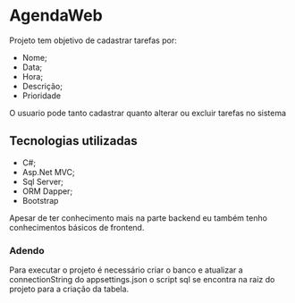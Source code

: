 # AgendaWeb
Projeto tem objetivo de cadastrar tarefas por:
- Nome;
- Data;
- Hora;
- Descrição;
- Prioridade

O usuario pode tanto cadastrar quanto alterar ou excluir tarefas no sistema
## Tecnologias utilizadas
- C#;
- Asp.Net MVC;
- Sql Server;
- ORM Dapper;
- Bootstrap

Apesar de ter conhecimento mais na parte backend eu também tenho conhecimentos básicos de frontend.
### Adendo
Para executar o projeto é necessário criar o banco e atualizar a connectionString do appsettings.json o script sql se encontra na raiz do projeto para a criação da tabela.
